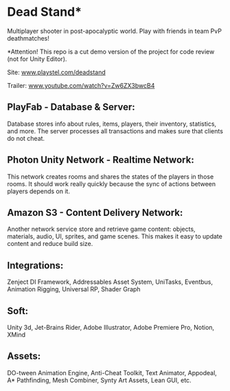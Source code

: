 # Dead Stand*
Multiplayer shooter in post-apocalyptic world. Play with friends in team PvP deathmatches! 

*Attention! This repo is a cut demo version of the project for code review (not for Unity Editor).

Site: www.playstel.com/deadstand

Trailer: www.youtube.com/watch?v=Zw6ZX3bwcB4

PlayFab - Database & Server:
---

Database stores info about rules, items, players, their inventory, statistics, and more.
The server processes all transactions and makes sure that clients do not cheat.

Photon Unity Network - Realtime Network:
---

This network creates rooms and shares the states of the players in those rooms.
It should work really quickly because the sync of actions between players depends on it.

Amazon S3 - Content Delivery Network:
---

Another network service store and retrieve game content: objects, materials, audio, UI, sprites, and game scenes. 
This makes it easy to update content and reduce build size.

Integrations:
---
Zenject DI Framework, Addressables Asset System,
UniTasks, Eventbus, Animation Rigging,
Universal RP, Shader Graph

Soft:
---
Unity 3d, Jet-Brains Rider, Adobe Illustrator, Adobe Premiere Pro, Notion, XMind

Assets:
---
DO-tween Animation Engine, Anti-Cheat Toolkit,
Text Animator, Appodeal, A* Pathfinding, Mesh Combiner, 
Synty Art Assets, Lean GUI, etc.
